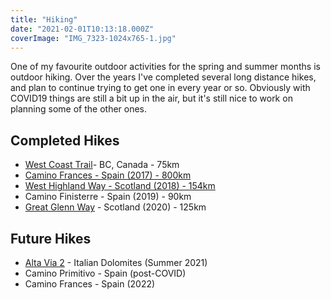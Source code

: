 ```yaml
---
title: "Hiking"
date: "2021-02-01T10:13:18.000Z"
coverImage: "IMG_7323-1024x765-1.jpg"
---
```


One of my favourite outdoor activities for the spring and summer months is outdoor hiking. Over the years I've completed several long distance hikes, and plan to continue trying to get one in every year or so. Obviously with COVID19 things are still a bit up in the air, but it's still nice to work on planning some of the other ones.

## Completed Hikes

- [West Coast Trail](https://www.pc.gc.ca/en/pn-np/bc/pacificrim/activ/SCO-WCT)\- BC, Canada - 75km
- [Camino Frances - Spain (2017) - 800km](/travel/walking-the-camino-de-santiago/)
- [West Highland Way - Scotland (2018) - 154km](/hiking/walking-the-west-highland-way-in-scotland/)
- Camino Finisterre - Spain (2019) - 90km
- [Great Glenn Way](https://www.duanestorey.com) - Scotland (2020) - 125km

## Future Hikes

- [Alta Via 2](/topic/hiking/italy-alta-via-2/) - Italian Dolomites (Summer 2021)
- Camino Primitivo - Spain (post-COVID)
- Camino Frances - Spain (2022)
